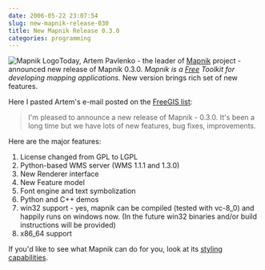 ```yaml
---
date: 2006-05-22 23:07:54
slug: new-mapnik-release-030
title: New Mapnik Release 0.3.0
categories: programming
---
```


![Mapnik Logo](/images/logos/mapnik-logo.png)Today, Artem Pavlenko - the leader of [Mapnik](http://www.mapnik.org) project - announced new release of Mapnik 0.3.0. _Mapnik is a [Free](http://www.mapnik.org/licence/) Toolkit for developing mapping applications._ New version brings rich set of new features.







Here I pasted Artem's e-mail posted on the [FreeGIS list](https://intevation.de/mailman/listinfo/freegis-list/):



> I'm pleased to announce a new release of Mapnik - 0.3.0. It's been a 
long time but we have lots of new features, bug fixes, improvements.

Here are the major features:
1. License changed from GPL to LGPL
2. Python-based WMS server (WMS 1.1.1 and 1.3.0)
3. New Renderer interface
4. New Feature model
5. Font engine and text symbolization
6. Python and C++ demos
7. win32 support - yes, mapnik can be compiled (tested with vc-8_0) and  happily runs on windows now. (In the future win32 binaries and/or build instructions will be provided)
8. x86_64 support








If you'd like to see what Mapnik can do for you, look at its [styling capabilities](http://www.mapnik.org/maps/).

